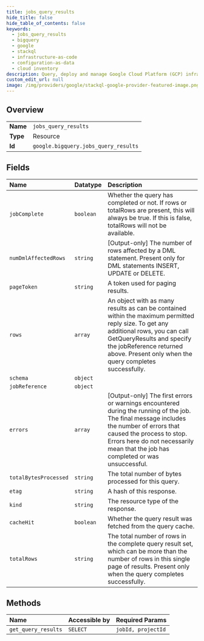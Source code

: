 ```yaml
---
title: jobs_query_results
hide_title: false
hide_table_of_contents: false
keywords:
  - jobs_query_results
  - bigquery
  - google    
  - stackql
  - infrastructure-as-code
  - configuration-as-data
  - cloud inventory
description: Query, deploy and manage Google Cloud Platform (GCP) infrastructure and resources using SQL
custom_edit_url: null
image: /img/providers/google/stackql-google-provider-featured-image.png
---
```

  
    

## Overview
<table><tbody>
<tr><td><b>Name</b></td><td><code>jobs_query_results</code></td></tr>
<tr><td><b>Type</b></td><td>Resource</td></tr>
<tr><td><b>Id</b></td><td><code>google.bigquery.jobs_query_results</code></td></tr>
</tbody></table>

## Fields
| Name | Datatype | Description |
|:-----|:---------|:------------|
| `jobComplete` | `boolean` | Whether the query has completed or not. If rows or totalRows are present, this will always be true. If this is false, totalRows will not be available. |
| `numDmlAffectedRows` | `string` | [Output-only] The number of rows affected by a DML statement. Present only for DML statements INSERT, UPDATE or DELETE. |
| `pageToken` | `string` | A token used for paging results. |
| `rows` | `array` | An object with as many results as can be contained within the maximum permitted reply size. To get any additional rows, you can call GetQueryResults and specify the jobReference returned above. Present only when the query completes successfully. |
| `schema` | `object` |  |
| `jobReference` | `object` |  |
| `errors` | `array` | [Output-only] The first errors or warnings encountered during the running of the job. The final message includes the number of errors that caused the process to stop. Errors here do not necessarily mean that the job has completed or was unsuccessful. |
| `totalBytesProcessed` | `string` | The total number of bytes processed for this query. |
| `etag` | `string` | A hash of this response. |
| `kind` | `string` | The resource type of the response. |
| `cacheHit` | `boolean` | Whether the query result was fetched from the query cache. |
| `totalRows` | `string` | The total number of rows in the complete query result set, which can be more than the number of rows in this single page of results. Present only when the query completes successfully. |
## Methods
| Name | Accessible by | Required Params |
|:-----|:--------------|:----------------|
| `get_query_results` | `SELECT` | `jobId, projectId` |
